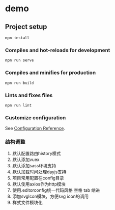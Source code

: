 # demo

## Project setup
```
npm install
```

### Compiles and hot-reloads for development
```
npm run serve
```

### Compiles and minifies for production
```
npm run build
```

### Lints and fixes files
```
npm run lint
```

### Customize configuration
See [Configuration Reference](https://cli.vuejs.org/config/).

### 结构调整
1. 默认配置路由history模式
2. 默认添加vuex
3. 默认添加sass环境支持
4. 默认加载时间处理dayjs支持
5. 项目常用配置在config目录
6. 默认使用axios作为http模块
7. 使用.editorconfig统一代码风格 空格 tab 缩进
8. 添加svgIcon模块，方便svg icon的调用
9. 样式文件模块化